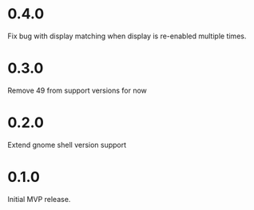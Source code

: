 # 0.4.0

Fix bug with display matching when display is re-enabled multiple times.

# 0.3.0

Remove 49 from support versions for now

# 0.2.0

Extend gnome shell version support

# 0.1.0

Initial MVP release.
